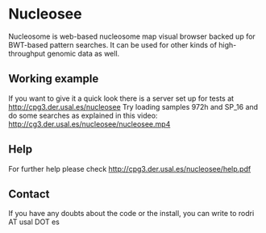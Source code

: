 # Nucleosee

Nucleosome is web-based nucleosome map visual browser backed up for BWT-based pattern searches. It can be used for other kinds of high-throughput genomic data as well.

## Working example
If you want to give it a quick look there is a server set up for tests at http://cpg3.der.usal.es/nucleosee
Try loading samples 972h and SP_16 and do some searches as explained in this video: http://cg3.der.usal.es/nucleosee/nucleosee.mp4

## Help 
For further help please check http://cpg3.der.usal.es/nucleosee/help.pdf

## Contact
If you have any doubts about the code or the install, you can write to rodri AT usal DOT es


